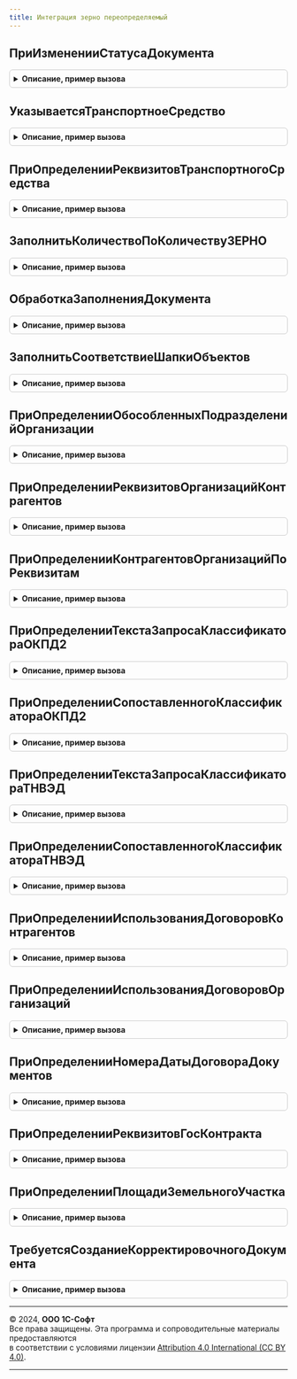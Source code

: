 ```yaml
---
title: Интеграция зерно переопределяемый
---
```



## ПриИзмененииСтатусаДокумента
<details style="margin: 1em 0; padding: 0.5em; border: 1px solid #ccc; border-radius: 6px;">

<summary style="font-weight: bold; cursor: pointer;">Описание, пример вызова</summary>

```bsl

//Дополнительные действия прикладной конфигурации при изменении статуса документа ЗЕРНО.
//
//Параметры:
//   ДокументСсылка   - ДокументСсылка     - ссылка на документ с изменением статуса.
//   ПредыдущийСтатус - ПеречислениеСсылка - предыдущий статус обработки.
//   НовыйСтатус      - ПеречислениеСсылка - новый статус обработки.
//   ПараметрыОбновленияСтатуса - Структура, Неопределено - (См. ИнтеграцияЗЕРНОСлужебныйКлиентСервер.ПараметрыОбновленияСтатуса).
//
Процедура ПриИзмененииСтатусаДокумента(ДокументСсылка, ПредыдущийСтатус, НовыйСтатус, ПараметрыОбновленияСтатуса = Неопределено) Экспорт
```

Пример вызова
```bsl
ИнтеграцияЗЕРНОПереопределяемый.ПриИзмененииСтатусаДокумента(ДокументСсылка, ПредыдущийСтатус, НовыйСтатус, ПараметрыОбновленияСтатуса);
```
</details>

## УказываетсяТранспортноеСредство
<details style="margin: 1em 0; padding: 0.5em; border: 1px solid #ccc; border-radius: 6px;">

<summary style="font-weight: bold; cursor: pointer;">Описание, пример вызова</summary>

```bsl

// Процедура определяет использование транспортных средств
//
// Параметры:
//  Указывается - Булево - Признак использования транспортных средств.
Процедура УказываетсяТранспортноеСредство(Указывается) Экспорт
```

Пример вызова
```bsl
ИнтеграцияЗЕРНОПереопределяемый.УказываетсяТранспортноеСредство(Указывается) 
```
</details>

## ПриОпределенииРеквизитовТранспортногоСредства
<details style="margin: 1em 0; padding: 0.5em; border: 1px solid #ccc; border-radius: 6px;">

<summary style="font-weight: bold; cursor: pointer;">Описание, пример вызова</summary>

```bsl

// Заполняет данные транспортного средства
//
// Параметры:
//  Реквизиты - Структура из КлючИЗначение - возможные реквизиты транспортного средства:
//  Ключи: НомерТранспортногоСредства, НомерАвтомобильногоКонтейнера
//  ТранспортноеСредство - ОпределяемыйТип.ТранспортныеСредстваИС - транспортное средство
Процедура ПриОпределенииРеквизитовТранспортногоСредства(Реквизиты, ТранспортноеСредство) Экспорт
```

Пример вызова
```bsl
ИнтеграцияЗЕРНОПереопределяемый.ПриОпределенииРеквизитовТранспортногоСредства(Реквизиты, ТранспортноеСредство) 
```
</details>

## ЗаполнитьКоличествоПоКоличествуЗЕРНО
<details style="margin: 1em 0; padding: 0.5em; border: 1px solid #ccc; border-radius: 6px;">

<summary style="font-weight: bold; cursor: pointer;">Описание, пример вызова</summary>

```bsl

// Заполняет количество номенклатуры по количеству ЗЕРНО:
//   * Имя колонки с количеством ЗЕРНО откуда идет пересчет: <Количество[суффикс]ЗЕРНО>,
//   * Имя колонки с прикладным количеством: <Количество[суффикс]>.
//
// Параметры:
//  ОбъектыПересчета - ДанныеФормыЭлементКоллекции, Массив Из СтрокаТабличнойЧасти - объекты для пересчета.
//  Суффикс - Строка - Окончание наименования колонки, содержащей количество.
Процедура ЗаполнитьКоличествоПоКоличествуЗЕРНО(ОбъектыПересчета, Суффикс = "") Экспорт
```

Пример вызова
```bsl
ИнтеграцияЗЕРНОПереопределяемый.ЗаполнитьКоличествоПоКоличествуЗЕРНО(ОбъектыПересчета, Суффикс);
```
</details>

## ОбработкаЗаполненияДокумента
<details style="margin: 1em 0; padding: 0.5em; border: 1px solid #ccc; border-radius: 6px;">

<summary style="font-weight: bold; cursor: pointer;">Описание, пример вызова</summary>

```bsl

//Вызывается при вводе документа на основании, при выполнении метода Заполнить или при интерактивном вводе нового.
//
//Параметры:
//   ДокументОбъект - ДокументОбъект - заполняемый документ,
//   ДанныеЗаполнения - Произвольный - значение, которое используется как основание для заполнения,
//   ТекстЗаполнения - Строка, Неопределено - текст, используемый для заполнения документа,
//   СтандартнаяОбработка - Булево - признак выполнения стандартной (системной) обработки события.
//
Процедура ОбработкаЗаполненияДокумента(ДокументОбъект, ДанныеЗаполнения, ТекстЗаполнения, СтандартнаяОбработка) Экспорт
```

Пример вызова
```bsl
ИнтеграцияЗЕРНОПереопределяемый.ОбработкаЗаполненияДокумента(ДокументОбъект, ДанныеЗаполнения, ТекстЗаполнения, СтандартнаяОбработка) 
```
</details>

## ЗаполнитьСоответствиеШапкиОбъектов
<details style="margin: 1em 0; padding: 0.5em; border: 1px solid #ccc; border-radius: 6px;">

<summary style="font-weight: bold; cursor: pointer;">Описание, пример вызова</summary>

```bsl

// В процедуре необходимо реализовать запись сопоставления ключей адресов и ключей реквизитов организаций ЗЕРНО
//   с прикладными справочниками конфигурации
//
// Параметры:
//  ДокументОснование - ДокументСсылка, ДокументОбъект - прикладной документ конфигурации,
//  ДокументОбъект    - ДокументСсылка, ДокументОбъект - связанный с ним документ библиотеки.
//
Процедура ЗаполнитьСоответствиеШапкиОбъектов(ДокументОснование, ДокументОбъект) Экспорт
```

Пример вызова
```bsl
ИнтеграцияЗЕРНОПереопределяемый.ЗаполнитьСоответствиеШапкиОбъектов(ДокументОснование, ДокументОбъект) 
```
</details>

## ПриОпределенииОбособленныхПодразделенийОрганизации
<details style="margin: 1em 0; padding: 0.5em; border: 1px solid #ccc; border-radius: 6px;">

<summary style="font-weight: bold; cursor: pointer;">Описание, пример вызова</summary>

```bsl

// В процедуре реализуется заполнение обособленных подразделений для коллекции организаций. В переданной таблице
// необходимо заполнить колонки ОрганизацияКонтрагент, Подразделение.
//
// Параметры:
//  КоллекцияОрганизаций - ТаблицаЗначений - массив ссылок, по которым нужно получить реквизиты
//  ТаблицаПодразделенйОрганизации - см. ИнтеграцияЗЕРНО.НоваяТаблицаОрганизацияКонтрагентПодразделение
Процедура ПриОпределенииОбособленныхПодразделенийОрганизации(КоллекцияОрганизаций, ТаблицаПодразделенйОрганизации) Экспорт
```

Пример вызова
```bsl
ИнтеграцияЗЕРНОПереопределяемый.ПриОпределенииОбособленныхПодразделенийОрганизации(КоллекцияОрганизаций, ТаблицаПодразделенйОрганизации) 
```
</details>

## ПриОпределенииРеквизитовОрганизацийКонтрагентов
<details style="margin: 1em 0; padding: 0.5em; border: 1px solid #ccc; border-radius: 6px;">

<summary style="font-weight: bold; cursor: pointer;">Описание, пример вызова</summary>

```bsl

// В процедуре требуется дополнить в переданной таблице по Организации/контрагенту и подразделению
// данные ИНН/КПП/ОГРН/Наименование/ТипОрганизации/КодАльфа3/ЮридическийАдрес/Фамилия/Имя/Отчество из информационной базы.
// КоллекцияОрганизацийПодразделений индексирован по "ОрганизацияКонтрагент, Подразделение".
//
// Параметры:
//  КоллекцияОрганизацийПодразделений - см. ИнтеграцияЗЕРНО.НоваяТаблицаОрганизацияКонтрагентПодразделение
Процедура ПриОпределенииРеквизитовОрганизацийКонтрагентов(КоллекцияОрганизацийПодразделений) Экспорт
```

Пример вызова
```bsl
ИнтеграцияЗЕРНОПереопределяемый.ПриОпределенииРеквизитовОрганизацийКонтрагентов(КоллекцияОрганизацийПодразделений) 
```
</details>

## ПриОпределенииКонтрагентовОрганизацийПоРеквизитам
<details style="margin: 1em 0; padding: 0.5em; border: 1px solid #ccc; border-radius: 6px;">

<summary style="font-weight: bold; cursor: pointer;">Описание, пример вызова</summary>

```bsl

// Определение ссылок на организации и контрагенты по реквизитам. Переданной таблице реквизитов необходимо заполнить
// колонки:
//  - Организация - Ссылка на организацию, найденную по переданным реквизитам
//  - Контрагент  - Ссылка на контрагент, найденного по переданным реквизитам,
//  - Подразделение - Ссылка на обособленное подразделение, найденного по переданным реквизитам.
// Параметры:
//  ТаблицаРеквизитов - см. Справочники.КлючиРеквизитовОрганизацийЗЕРНО.НоваяТаблицаРеквизитовКлючейРеквизитовОрганизаций
Процедура ПриОпределенииКонтрагентовОрганизацийПоРеквизитам(ТаблицаРеквизитов) Экспорт
```

Пример вызова
```bsl
ИнтеграцияЗЕРНОПереопределяемый.ПриОпределенииКонтрагентовОрганизацийПоРеквизитам(ТаблицаРеквизитов) 
```
</details>

## ПриОпределенииТекстаЗапросаКлассификатораОКПД2
<details style="margin: 1em 0; padding: 0.5em; border: 1px solid #ccc; border-radius: 6px;">

<summary style="font-weight: bold; cursor: pointer;">Описание, пример вызова</summary>

```bsl

// В данной процедуре требуется переопределить текст запроса, помещающий выборку из прикладного классификатора ОКПД2
// во временную таблицу ВременнаяТаблица.
//   Требования к тексту запроса:
//     Если классификатор ОКПД2 не используется, переопределение также не заполнять.
//     Результат запроса обязательно должен содержать следующие поля:
//   Колонки временной таблицы "ДанныеШтрихкодовУпаковок":
//     Ссылка             - ОпределяемыйТип.ОКПД2ИС - ссылка на элемент классификатора ОКПД2.
//     Код                - Строка - код.
//     НаименованиеПолное - Строка - наименование.
// Параметры:
//  ТекстЗапроса - Строка - Переопределяемый текст запроса.
Процедура ПриОпределенииТекстаЗапросаКлассификатораОКПД2(ТекстЗапроса) Экспорт
```

Пример вызова
```bsl
ИнтеграцияЗЕРНОПереопределяемый.ПриОпределенииТекстаЗапросаКлассификатораОКПД2(ТекстЗапроса) 
```
</details>

## ПриОпределенииСопоставленногоКлассификатораОКПД2
<details style="margin: 1em 0; padding: 0.5em; border: 1px solid #ccc; border-radius: 6px;">

<summary style="font-weight: bold; cursor: pointer;">Описание, пример вызова</summary>

```bsl

// Предназначена для поиска по коду элемента в Классификаторе ОКПД2.
// Если элемент не найден, то, при использовании классификатора, создать элемент справочника в соответствии с классификатором ОКПД2.
//
// Параметры:
//  ОКПД2 - Строка - Строка с кодом классификатора ОКПД2.
//  ЭлементСправочника - Произвольный - Переопределяемый параметр, ссылка на элемент классификатора.
Процедура ПриОпределенииСопоставленногоКлассификатораОКПД2(ОКПД2, ЭлементСправочника) Экспорт
```

Пример вызова
```bsl
ИнтеграцияЗЕРНОПереопределяемый.ПриОпределенииСопоставленногоКлассификатораОКПД2(ОКПД2, ЭлементСправочника) 
```
</details>

## ПриОпределенииТекстаЗапросаКлассификатораТНВЭД
<details style="margin: 1em 0; padding: 0.5em; border: 1px solid #ccc; border-radius: 6px;">

<summary style="font-weight: bold; cursor: pointer;">Описание, пример вызова</summary>

```bsl

// В данной процедуре требуется переопределить текст запроса, помещающий выборку из прикладного классификатора ТН ВЭД
// во временную таблицу ВременнаяТаблица.
//   Требования к тексту запроса:
//     Если классификатор ТН ВЭД не используется, переопределение также не заполнять.
//     Результат запроса обязательно должен содержать следующие поля:
//   Колонки временной таблицы "ДанныеШтрихкодовУпаковок":
//     Ссылка             - Произвольный - ссылка на элемент классификатора ТН ВЭД.
//     Код                - Строка - код.
//     НаименованиеПолное - Строка - наименование.
// Параметры:
//  ТекстЗапроса - Строка - Переопределяемый текст запроса.
Процедура ПриОпределенииТекстаЗапросаКлассификатораТНВЭД(ТекстЗапроса) Экспорт
```

Пример вызова
```bsl
ИнтеграцияЗЕРНОПереопределяемый.ПриОпределенииТекстаЗапросаКлассификатораТНВЭД(ТекстЗапроса) 
```
</details>

## ПриОпределенииСопоставленногоКлассификатораТНВЭД
<details style="margin: 1em 0; padding: 0.5em; border: 1px solid #ccc; border-radius: 6px;">

<summary style="font-weight: bold; cursor: pointer;">Описание, пример вызова</summary>

```bsl

// Предназначена для поиска по коду элемента в Классификаторе ТН ВЭД.
// Если элемент не найден, то, при использовании классификатора, создать элемент справочника в соответствии с классификатором ТН ВЭД ЕАЭС.
//
// Параметры:
//  ТНВЭД - Строка - Строка с кодом классификатора ТН ВЭД.
//  Наименование - Строка - наименование элемента классификатора ТН ВЭД.
//  ЭлементСправочника - Произвольный - Переопределяемый параметр, ссылка на элемент классификатора.
Процедура ПриОпределенииСопоставленногоКлассификатораТНВЭД(ТНВЭД, Наименование, ЭлементСправочника) Экспорт
```

Пример вызова
```bsl
ИнтеграцияЗЕРНОПереопределяемый.ПриОпределенииСопоставленногоКлассификатораТНВЭД(ТНВЭД, Наименование, ЭлементСправочника) 
```
</details>

## ПриОпределенииИспользованияДоговоровКонтрагентов
<details style="margin: 1em 0; padding: 0.5em; border: 1px solid #ccc; border-radius: 6px;">

<summary style="font-weight: bold; cursor: pointer;">Описание, пример вызова</summary>

```bsl

// Процедура заполняет признак использования договоров контрагентов.
//
// Параметры:
//  Используется - Булево - Признак использования договоров контрагентов.
Процедура ПриОпределенииИспользованияДоговоровКонтрагентов(Используется) Экспорт
```

Пример вызова
```bsl
ИнтеграцияЗЕРНОПереопределяемый.ПриОпределенииИспользованияДоговоровКонтрагентов(Используется) 
```
</details>

## ПриОпределенииИспользованияДоговоровОрганизаций
<details style="margin: 1em 0; padding: 0.5em; border: 1px solid #ccc; border-radius: 6px;">

<summary style="font-weight: bold; cursor: pointer;">Описание, пример вызова</summary>

```bsl

// Процедура заполняет признак использования договоров между организациями.
//
// Параметры:
//  Используется - Булево - Признак использования договоров между организациями.
Процедура ПриОпределенииИспользованияДоговоровОрганизаций(Используется) Экспорт
```

Пример вызова
```bsl
ИнтеграцияЗЕРНОПереопределяемый.ПриОпределенииИспользованияДоговоровОрганизаций(Используется) 
```
</details>

## ПриОпределенииНомераДатыДоговораДокументов
<details style="margin: 1em 0; padding: 0.5em; border: 1px solid #ccc; border-radius: 6px;">

<summary style="font-weight: bold; cursor: pointer;">Описание, пример вызова</summary>

```bsl

// Заполняет соответствие договору дату и номер договора.
//
// Параметры:
//  МассивСсылок - Массив Из ОпределяемыйТип.ДоговорКонтрагентаИС - массив ссылок договоры.
//
//  ВозвращаемоеСоответствие - Соответствие из ОпределяемыйТип.ДоговорКонтрагентаИС:
//                             * Ключ - ОпределяемыйТип.ДоговорКонтрагентаИС - ссылка на выгружаемый учетный документ.
//                             * Значение - Структура:
//                               ** НомерДоговора - Строка.
//                               ** ДатаДоговора - Дата.
//
Процедура ПриОпределенииНомераДатыДоговораДокументов(МассивСсылок, ВозвращаемоеСоответствие) Экспорт
```

Пример вызова
```bsl
ИнтеграцияЗЕРНОПереопределяемый.ПриОпределенииНомераДатыДоговораДокументов(МассивСсылок, ВозвращаемоеСоответствие) 
```
</details>

## ПриОпределенииРеквизитовГосКонтракта
<details style="margin: 1em 0; padding: 0.5em; border: 1px solid #ccc; border-radius: 6px;">

<summary style="font-weight: bold; cursor: pointer;">Описание, пример вызова</summary>

```bsl

// Заполняет соответствие госконтракту  дату, номер и номер закупки ЕИС.
//
// Параметры:
//  МассивСсылок - Массив Из ОпределяемыйТип.ГосударственныеКонтрактыИС - массив ссылок государственные контракты.
//
//  ВозвращаемоеСоответствие - Соответствие из ОпределяемыйТип.ГосударственныеКонтрактыИС:
//                             * Ключ - ОпределяемыйТип.ГосударственныеКонтрактыИС - ссылка на ссылка на гос.контракт.
//                             * Значение - Структура:
//                               ** НомерГосКонтракта - Строка.
//                               ** ДатаГосКонтракта  - Дата.
//                               ** НомерЗакупкиЕИС   - Строка.
//
Процедура ПриОпределенииРеквизитовГосКонтракта(МассивСсылок, ВозвращаемоеСоответствие) Экспорт
```

Пример вызова
```bsl
ИнтеграцияЗЕРНОПереопределяемый.ПриОпределенииРеквизитовГосКонтракта(МассивСсылок, ВозвращаемоеСоответствие) 
```
</details>

## ПриОпределенииПлощадиЗемельногоУчастка
<details style="margin: 1em 0; padding: 0.5em; border: 1px solid #ccc; border-radius: 6px;">

<summary style="font-weight: bold; cursor: pointer;">Описание, пример вызова</summary>

```bsl

// Предназначена для получения площади земельного участка если в качестве определяемого типа ЗемльныйУчастокИС
// используется тип, отличный от СправочникСсылка.ЗемельныеУчасткиИС.
//
// Параметры:
//  ЗемельныйУчасток - ОпределяемыйТип.ЗемельныйУчастокИС - Ссылка на земельный участок.
//  ПлощадьЗемельногоУчастка - Число - Площадь земельного участка в гектарах.
//
Процедура ПриОпределенииПлощадиЗемельногоУчастка(ЗемельныйУчасток, ПлощадьЗемельногоУчастка) Экспорт
```

Пример вызова
```bsl
ИнтеграцияЗЕРНОПереопределяемый.ПриОпределенииПлощадиЗемельногоУчастка(ЗемельныйУчасток, ПлощадьЗемельногоУчастка) 
```
</details>

## ТребуетсяСозданиеКорректировочногоДокумента
<details style="margin: 1em 0; padding: 0.5em; border: 1px solid #ccc; border-radius: 6px;">

<summary style="font-weight: bold; cursor: pointer;">Описание, пример вызова</summary>

```bsl

// Функция определяет, какого типа документ подсистемы ЗЕРНО должен создаваться на основании
// прикладного документа. Необходимо для указания документов, по которым требуется создание корректировочных
// документов ЗЕРНО.
//
// Параметры:
//  МетаданныеДокументаЗЕРНО - ОбъектМетаданных - метаданные документа ЗЕРНО
//  Документ - ОпределяемыйТип.ОснованиеОформлениеСДИЗЗЕРНО - прикладной документ, по которому требуется указать, создается
//  	обычный документ или корректировочный
//  СоздатьДокументКорректировки -Булево - Истина, если по документу надо создать корректировочный. Доступно только если метаданные документа ЗЕРНО
//		поддерживают такую функциональность
Процедура ТребуетсяСозданиеКорректировочногоДокумента(МетаданныеДокументаЗЕРНО, Документ, СоздатьДокументКорректировки) Экспорт
```

Пример вызова
```bsl
ИнтеграцияЗЕРНОПереопределяемый.ТребуетсяСозданиеКорректировочногоДокумента(МетаданныеДокументаЗЕРНО, Документ, СоздатьДокументКорректировки) 
```
</details>

---

© 2024, **ООО 1С-Софт**  
Все права защищены. Эта программа и сопроводительные материалы предоставляются  
в соответствии с условиями лицензии [Attribution 4.0 International (CC BY 4.0)](https://creativecommons.org/licenses/by/4.0/legalcode).

---
